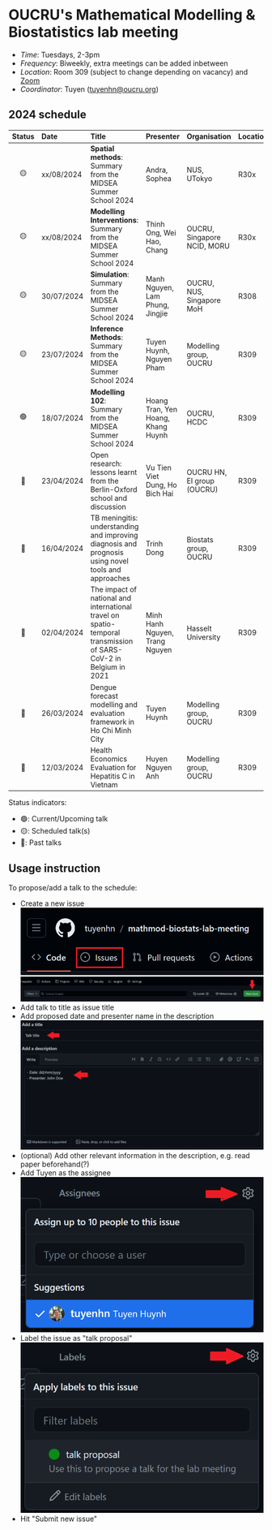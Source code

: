 # OUCRU's Mathematical Modelling & Biostatistics lab meeting

- _Time_: Tuesdays, 2-3pm
- _Frequency_: Biweekly, extra meetings can be added inbetween
- _Location_: Room 309 (subject to change depending on vacancy) and [Zoom](https://zoom.us/j/97208653692?pwd=UHR3bFhuejZrTERNS0FYUGZ0NkFCdz09)
- _Coordinator_: Tuyen (<tuyenhn@oucru.org>)

## 2024 schedule

| Status | Date       | Title                                                                                                            | Presenter                          | Organisation                | Location |
| :----: | :--------- | :--------------------------------------------------------------------------------------------------------------- | :--------------------------------- | :-------------------------- | :------- |
|   🟡   | xx/08/2024 | **Spatial methods**: Summary from the MIDSEA Summer School 2024                                                  | Andra, Sophea                      | NUS, UTokyo                 | R30x     |
|   🟡   | xx/08/2024 | **Modelling Interventions**: Summary from the MIDSEA Summer School 2024                                          | Thinh Ong, Wei Hao, Chang          | OUCRU, Singapore NCID, MORU | R30x     |
|   🟡   | 30/07/2024 | **Simulation**: Summary from the MIDSEA Summer School 2024                                                       | Manh Nguyen, Lam Phung, Jingjie    | OUCRU, NUS, Singapore MoH   | R308     |
|   🟡   | 23/07/2024 | **Inference Methods**: Summary from the MIDSEA Summer School 2024                                                | Tuyen Huynh, Nguyen Pham           | Modelling group, OUCRU      | R309     |
|   🟢   | 18/07/2024 | **Modelling 102**: Summary from the MIDSEA Summer School 2024                                                    | Hoang Tran, Yen Hoang, Khang Huynh | OUCRU, HCDC                 | R309     |
|   🔴   | 23/04/2024 | Open research: lessons learnt from the Berlin-Oxford school and discussion                                       | Vu Tien Viet Dung, Ho Bich Hai     | OUCRU HN, EI group (OUCRU)  | R309     |
|   🔴   | 16/04/2024 | TB meningitis: understanding and improving diagnosis and prognosis using novel tools and approaches              | Trinh Dong                         | Biostats group, OUCRU       | R309     |
|   🔴   | 02/04/2024 | The impact of national and international travel on spatio-temporal transmission of SARS-CoV-2 in Belgium in 2021 | Minh Hanh Nguyen, Trang Nguyen     | Hasselt University          | R309     |
|   🔴   | 26/03/2024 | Dengue forecast modelling and evaluation framework in Ho Chi Minh City                                           | Tuyen Huynh                        | Modelling group, OUCRU      | R309     |
|   🔴   | 12/03/2024 | Health Economics Evaluation for Hepatitis C in Vietnam                                                           | Huyen Nguyen Anh                   | Modelling group, OUCRU      | R309     |

Status indicators:

- 🟢: Current/Upcoming talk
- 🟡: Scheduled talk(s)
- 🔴: Past talks

## Usage instruction

To propose/add a talk to the schedule:

- Create a new issue
  ![issue-button](proposal_instructions/1.png)
  ![create-new-issue](proposal_instructions/2.png)
- Add talk to title as issue title
- Add proposed date and presenter name in the description
  ![add-info](proposal_instructions/3.png)
- (optional) Add other relevant information in the description, e.g. read paper beforehand(?)
- Add Tuyen as the assignee
  ![add-assignee](proposal_instructions/4.png)
- Label the issue as "talk proposal"
  ![add-label](proposal_instructions/5.png)
- Hit "Submit new issue"
